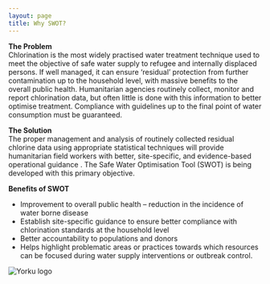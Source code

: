 ```yaml
---
layout: page
title: Why SWOT?
---
```


<b>The Problem</b><br>
Chlorination is the most widely practised water treatment technique used to
meet the objective of safe water supply to refugee and internally displaced
persons. If well managed, it can ensure ‘residual’ protection from further
contamination up to the household level, with massive benefits to the
overall public health. Humanitarian agencies routinely collect, monitor and
report chlorination data, but often little is done with this information to better
optimise treatment. Compliance with guidelines up to the final point of water
consumption must be guaranteed.

<b>The Solution</b><br>
The proper management and analysis of routinely collected residual chlorine
data using appropriate statistical techniques will provide humanitarian field
workers with better, site-specific, and evidence-based operational
guidance . The Safe Water Optimisation Tool (SWOT) is being developed with
this primary objective.

<b>Benefits of SWOT</b><br>
* Improvement to overall public health – reduction in the incidence of water borne disease
* Establish site-specific guidance to ensure better compliance with chlorination standards at the household level
* Better accountability to populations and donors
* Helps highlight problematic areas or practices towards which resources can be focused during water supply interventions or outbreak control.

 <img src="/swot/public/images/SWOT pic 1.png" alt="Yorku logo">
